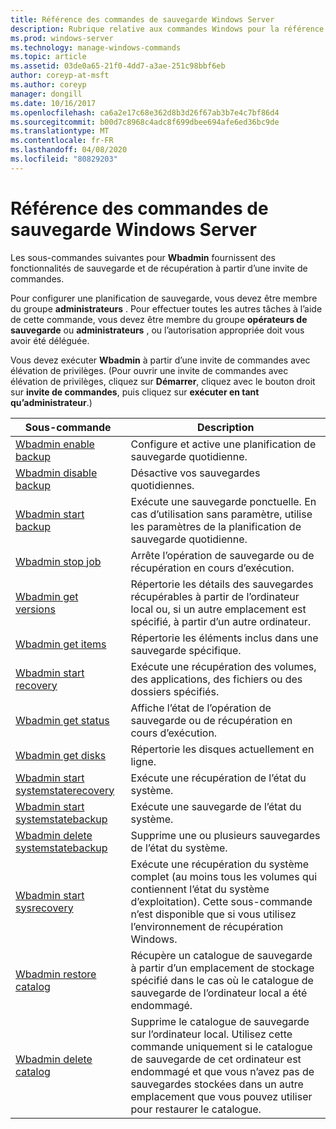 ```yaml
---
title: Référence des commandes de sauvegarde Windows Server
description: Rubrique relative aux commandes Windows pour la référence des commandes de sauvegarde.
ms.prod: windows-server
ms.technology: manage-windows-commands
ms.topic: article
ms.assetid: 03de0a65-21f0-4dd7-a3ae-251c98bbf6eb
author: coreyp-at-msft
ms.author: coreyp
manager: dongill
ms.date: 10/16/2017
ms.openlocfilehash: ca6a2e17c68e362d8b3d26f67ab3b7e4c7bf86d4
ms.sourcegitcommit: b00d7c8968c4adc8f699dbee694afe6ed36bc9de
ms.translationtype: MT
ms.contentlocale: fr-FR
ms.lasthandoff: 04/08/2020
ms.locfileid: "80829203"
---
```

# <a name="windows-server-backup-command-reference"></a>Référence des commandes de sauvegarde Windows Server



Les sous-commandes suivantes pour **Wbadmin** fournissent des fonctionnalités de sauvegarde et de récupération à partir d’une invite de commandes.

Pour configurer une planification de sauvegarde, vous devez être membre du groupe **administrateurs** . Pour effectuer toutes les autres tâches à l’aide de cette commande, vous devez être membre du groupe **opérateurs de sauvegarde** ou **administrateurs** , ou l’autorisation appropriée doit vous avoir été déléguée.

Vous devez exécuter **Wbadmin** à partir d’une invite de commandes avec élévation de privilèges. (Pour ouvrir une invite de commandes avec élévation de privilèges, cliquez sur **Démarrer**, cliquez avec le bouton droit sur **invite de commandes**, puis cliquez sur **exécuter en tant qu’administrateur**.)

|Sous-commande|Description|
|----------|-----------|
|[Wbadmin enable backup](wbadmin-enable-backup.md)|Configure et active une planification de sauvegarde quotidienne.|
|[Wbadmin disable backup](wbadmin-disable-backup.md)|Désactive vos sauvegardes quotidiennes.|
|[Wbadmin start backup](wbadmin-start-backup.md)|Exécute une sauvegarde ponctuelle. En cas d’utilisation sans paramètre, utilise les paramètres de la planification de sauvegarde quotidienne.|
|[Wbadmin stop job](wbadmin-stop-job.md)|Arrête l’opération de sauvegarde ou de récupération en cours d’exécution.|
|[Wbadmin get versions](wbadmin-get-versions.md)|Répertorie les détails des sauvegardes récupérables à partir de l’ordinateur local ou, si un autre emplacement est spécifié, à partir d’un autre ordinateur.|
|[Wbadmin get items](wbadmin-get-items.md)|Répertorie les éléments inclus dans une sauvegarde spécifique.|
|[Wbadmin start recovery](wbadmin-start-recovery.md)|Exécute une récupération des volumes, des applications, des fichiers ou des dossiers spécifiés.|
|[Wbadmin get status](wbadmin-get-status.md)|Affiche l’état de l’opération de sauvegarde ou de récupération en cours d’exécution.|
|[Wbadmin get disks](wbadmin-get-disks.md)|Répertorie les disques actuellement en ligne.|
|[Wbadmin start systemstaterecovery](wbadmin-start-systemstaterecovery.md)|Exécute une récupération de l’état du système.|
|[Wbadmin start systemstatebackup](wbadmin-start-systemstatebackup.md)|Exécute une sauvegarde de l’état du système.|
|[Wbadmin delete systemstatebackup](wbadmin-delete-systemstatebackup.md)|Supprime une ou plusieurs sauvegardes de l’état du système.|
|[Wbadmin start sysrecovery](wbadmin-start-sysrecovery.md)|Exécute une récupération du système complet (au moins tous les volumes qui contiennent l’état du système d’exploitation). Cette sous-commande n’est disponible que si vous utilisez l’environnement de récupération Windows.|
|[Wbadmin restore catalog](wbadmin-restore-catalog.md)|Récupère un catalogue de sauvegarde à partir d’un emplacement de stockage spécifié dans le cas où le catalogue de sauvegarde de l’ordinateur local a été endommagé.|
|[Wbadmin delete catalog](wbadmin-delete-catalog.md)|Supprime le catalogue de sauvegarde sur l’ordinateur local. Utilisez cette commande uniquement si le catalogue de sauvegarde de cet ordinateur est endommagé et que vous n’avez pas de sauvegardes stockées dans un autre emplacement que vous pouvez utiliser pour restaurer le catalogue.|